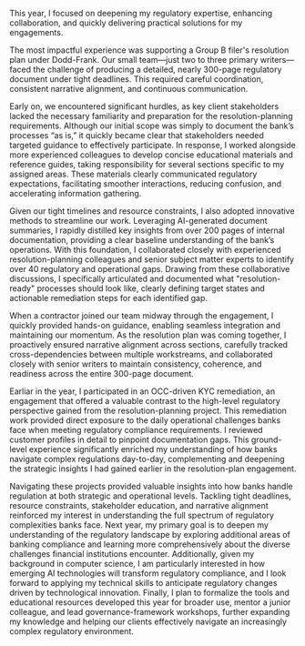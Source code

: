 This year, I focused on deepening my regulatory expertise, enhancing collaboration, and quickly delivering practical solutions for my engagements.

The most impactful experience was supporting a Group B filer's resolution plan under Dodd-Frank. Our small team—just two to three primary writers—faced the challenge of producing a detailed, nearly 300-page regulatory document under tight deadlines. This required careful coordination, consistent narrative alignment, and continuous communication.

Early on, we encountered significant hurdles, as key client stakeholders lacked the necessary familiarity and preparation for the resolution-planning requirements. Although our initial scope was simply to document the bank’s processes “as is,” it quickly became clear that stakeholders needed targeted guidance to effectively participate. In response, I worked alongside more experienced colleagues to develop concise educational materials and reference guides, taking responsibility for several sections specific to my assigned areas. These materials clearly communicated regulatory expectations, facilitating smoother interactions, reducing confusion, and accelerating information gathering.

Given our tight timelines and resource constraints, I also adopted innovative methods to streamline our work. Leveraging AI-generated document summaries, I rapidly distilled key insights from over 200 pages of internal documentation, providing a clear baseline understanding of the bank’s operations. With this foundation, I collaborated closely with experienced resolution-planning colleagues and senior subject matter experts to identify over 40 regulatory and operational gaps. Drawing from these collaborative discussions, I specifically articulated and documented what "resolution-ready" processes should look like, clearly defining target states and actionable remediation steps for each identified gap.

When a contractor joined our team midway through the engagement, I quickly provided hands-on guidance, enabling seamless integration and maintaining our momentum. As the resolution plan was coming together, I proactively ensured narrative alignment across sections, carefully tracked cross-dependencies between multiple workstreams, and collaborated closely with senior writers to maintain consistency, coherence, and readiness across the entire 300-page document.

Earliar in the year, I participated in an OCC-driven KYC remediation, an engagement that offered a valuable contrast to the high-level regulatory perspective gained from the resolution-planning project. This remediation work provided direct exposure to the daily operational challenges banks face when meeting regulatory compliance requirements. I reviewed customer profiles in detail to pinpoint documentation gaps. This ground-level experience significantly enriched my understanding of how banks navigate complex regulations day-to-day, complementing and deepening the strategic insights I had gained earlier in the resolution-plan engagement.


Navigating these projects provided valuable insights into how banks handle regulation at both strategic and operational levels. Tackling tight deadlines, resource constraints, stakeholder education, and narrative alignment reinforced my interest in understanding the full spectrum of regulatory complexities banks face. Next year, my primary goal is to deepen my understanding of the regulatory landscape by exploring additional areas of banking compliance and learning more comprehensively about the diverse challenges financial institutions encounter. Additionally, given my background in computer science, I am particularly interested in how emerging AI technologies will transform regulatory compliance, and I look forward to applying my technical skills to anticipate regulatory changes driven by technological innovation. Finally, I plan to formalize the tools and educational resources developed this year for broader use, mentor a junior colleague, and lead governance-framework workshops, further expanding my knowledge and helping our clients effectively navigate an increasingly complex regulatory environment.

